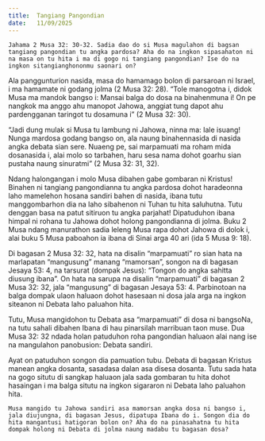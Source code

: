 ```yaml
---
title:  Tangiang Pangondian
date:   11/09/2025
---
```


`Jahama 2 Musa 32: 30-32. Sadia dao do si Musa magulahon di bagsan tangiang pangondian tu angka pardosa? Aha do na ingkon sipasahaton ni na masa on tu hita i ma di gogo ni tangiang pangondian? Ise do na ingkon sitangianghononmu saonari on?`

Ala panggunturion nasida, masa do hamamago bolon di parsaroan ni Israel, i ma hamamate ni godang jolma (2 Musa 32: 28). “Tole manogotna i, didok Musa ma mandok bangso i: Mansai balga do dosa na binahenmuna i! On pe nangkok ma anggo ahu manopot Jahowa, anggiat tung dapot ahu pardengganan taringot tu dosamuna i” (2 Musa 32: 30).

“Jadi dung mulak si Musa tu lambung ni Jahowa, ninna ma: Iale isuang! Nunga mardosa godang bangso on, ala naung binahennasida di nasida angka debata sian sere. Nuaeng pe, sai marpamuati ma roham mida dosanasida i, alai molo so tarbahen, haru sesa nama dohot goarhu sian pustaha naung sinuratmi” (2 Musa 32: 31, 32).

Ndang halongangan i molo Musa dibahen gabe gombaran ni Kristus! Binahen ni tangiang pangondianna tu angka pardosa dohot haradeonna laho mamelehon hosana sandiri bahen di nasida, ibana tutu manggombarhon dia na laho sibahenon ni Tuhan tu hita saluhutna. Tutu denggan basa na patut sitiruon tu angka parjahat! Dipatuduhon ibana himpal ni rohana tu Jahowa dohot holong pangondianna di jolma. Buku 2 Musa ndang manurathon sadia leleng Musa rapa dohot Jahowa di dolok i, alai buku 5 Musa paboahon ia ibana di Sinai arga 40 ari (ida 5 Musa 9: 18).

Di bagasan 2 Musa 32: 32, hata na disalin “marpamuati” ro sian hata na marlapatan “mangusung” manang “mamorsan”, songon na di bagasan Jesaya 53: 4, na tarsurat (dompak Jesus): “Tongon do angka sahitta diusung ibana”. On hata na sarupa na disalin “marpamuati” di bagasan 2 Musa 32: 32, jala “mangusung” di bagasan Jesaya 53: 4. Parbinotoan na balga dompak ulaon haluaon dohot hasesaan ni dosa jala arga na ingkon siteanon ni Debata laho paluahon hita.

Tutu, Musa mangidohon tu Debata asa “marpamuati” di dosa ni bangsoNa, na tutu sahali dibahen Ibana di hau pinarsilah marribuan taon muse. Dua Musa 32: 32 ndada holan patuduhon roha pangondian haluaon alai nang ise na mangulahon panobusion: Debata sandiri.

Ayat on patuduhon songon dia pamuation tubu. Debata di bagasan Kristus manean angka dosanta, sasadasa dalan asa disesa dosanta. Tutu sada hata na gogo situtu di sangkap haluaon jala sada gombaran tu hita dohot hasaingan i ma balga situtu na ingkon sigararon ni Debata laho paluahon hita.

`Musa mangido tu Jahowa sandiri asa mamorsan angka dosa ni bangso i, jala diujungna, di bagasan Jesus, dipatupa Ibana do i. Songon dia do hita mangantusi hatigoran bolon on? Aha do na pinasahatna tu hita dompak holong ni Debata di jolma naung madabu tu bagasan dosa?`